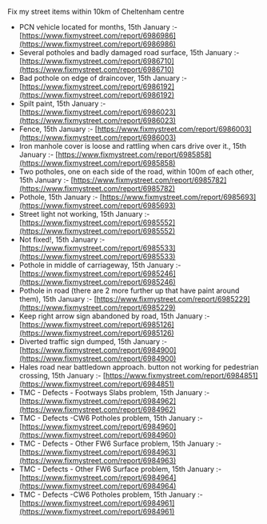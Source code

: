 Fix my street items within 10km of Cheltenham centre

<!-- fix_marker starts -->

- PCN vehicle located for months, 15th January :- [https://www.fixmystreet.com/report/6986986](https://www.fixmystreet.com/report/6986986)
- Several potholes and badly damaged road surface, 15th January :- [https://www.fixmystreet.com/report/6986710](https://www.fixmystreet.com/report/6986710)
- Bad pothole on edge of draincover, 15th January :- [https://www.fixmystreet.com/report/6986192](https://www.fixmystreet.com/report/6986192)
- Spilt paint, 15th January :- [https://www.fixmystreet.com/report/6986023](https://www.fixmystreet.com/report/6986023)
- Fence, 15th January :- [https://www.fixmystreet.com/report/6986003](https://www.fixmystreet.com/report/6986003)
- Iron manhole cover is loose and rattling when cars drive over it., 15th January :- [https://www.fixmystreet.com/report/6985858](https://www.fixmystreet.com/report/6985858)
- Two potholes, one on each side of the road, within 100m of each other, 15th January :- [https://www.fixmystreet.com/report/6985782](https://www.fixmystreet.com/report/6985782)
- Pothole, 15th January :- [https://www.fixmystreet.com/report/6985693](https://www.fixmystreet.com/report/6985693)
- Street light not working, 15th January :- [https://www.fixmystreet.com/report/6985552](https://www.fixmystreet.com/report/6985552)
- Not fixed!, 15th January :- [https://www.fixmystreet.com/report/6985533](https://www.fixmystreet.com/report/6985533)
- Pothole in middle of carriageway, 15th January :- [https://www.fixmystreet.com/report/6985246](https://www.fixmystreet.com/report/6985246)
- Pothole in road (there are 2 more further up that have paint around them), 15th January :- [https://www.fixmystreet.com/report/6985229](https://www.fixmystreet.com/report/6985229)
- Keep right arrow sign abandoned by road, 15th January :- [https://www.fixmystreet.com/report/6985126](https://www.fixmystreet.com/report/6985126)
- Diverted traffic sign dumped, 15th January :- [https://www.fixmystreet.com/report/6984900](https://www.fixmystreet.com/report/6984900)
- Hales road near battledown approach. button not working for pedestrian crossing, 15th January :- [https://www.fixmystreet.com/report/6984851](https://www.fixmystreet.com/report/6984851)
- TMC - Defects - Footways Slabs problem, 15th January :- [https://www.fixmystreet.com/report/6984962](https://www.fixmystreet.com/report/6984962)
- TMC - Defects -CW6 Potholes  problem, 15th January :- [https://www.fixmystreet.com/report/6984960](https://www.fixmystreet.com/report/6984960)
- TMC - Defects - Other FW6  Surface problem, 15th January :- [https://www.fixmystreet.com/report/6984963](https://www.fixmystreet.com/report/6984963)
- TMC - Defects - Other FW6  Surface problem, 15th January :- [https://www.fixmystreet.com/report/6984964](https://www.fixmystreet.com/report/6984964)
- TMC - Defects -CW6 Potholes  problem, 15th January :- [https://www.fixmystreet.com/report/6984961](https://www.fixmystreet.com/report/6984961)

<!-- fix_marker ends -->